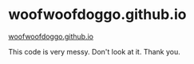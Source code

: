 # woofwoofdoggo.github.io

[woofwoofdoggo.github.io](https://woofwoofdoggo.github.io)

This code is very messy. Don't look at it. Thank you.